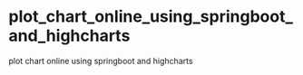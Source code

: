 # plot_chart_online_using_springboot_and_highcharts
plot chart online using springboot and highcharts
